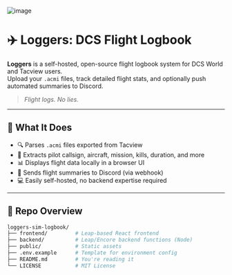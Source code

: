 ![image](https://github.com/user-attachments/assets/618890ee-fe7c-4c96-a088-8054c91cc16e)
# ✈️ Loggers: DCS Flight Logbook

**Loggers** is a self-hosted, open-source flight logbook system for DCS World and Tacview users.  
Upload your `.acmi` files, track detailed flight stats, and optionally push automated summaries to Discord.

> _Flight logs. No lies._

---

## 🧩 What It Does

- 🔍 Parses `.acmi` files exported from Tacview
- 🧠 Extracts pilot callsign, aircraft, mission, kills, duration, and more
- 📊 Displays flight data locally in a browser UI
- 📣 Sends flight summaries to Discord (via webhook)
- 💻 Easily self-hosted, no backend expertise required

---

## 📂 Repo Overview

```bash
loggers-sim-logbook/
├── frontend/         # Leap-based React frontend
├── backend/          # Leap/Encore backend functions (Node)
├── public/           # Static assets
├── .env.example      # Template for environment config
├── README.md         # You're reading it
└── LICENSE           # MIT License
